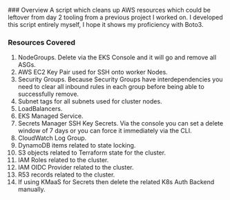 
### Overview
A script which cleans up AWS resources which could be leftover from day 2 tooling from a previous project I worked on. I developed this script entirely myself, I hope it shows my proficiency with Boto3.


### Resources Covered
1. NodeGroups. Delete via the EKS Console and it will go and remove all ASGs.
2. AWS EC2 Key Pair used for SSH onto worker Nodes.
3. Security Groups. Because Security Groups have interdependencies you need to clear all inbound rules in each group before being able to successfully remove.
4. Subnet tags for all subnets used for cluster nodes.
5. LoadBalancers.
6. EKS Managed Service.
7. Secrets Manager SSH Key Secrets. Via the console you can set a delete window of 7 days or you can force it immediately via the CLI.
8. CloudWatch Log Group.
9. DynamoDB items related to state locking.
10. S3 objects related to Terraform state for the cluster.
11. IAM Roles related to the cluster.
12. IAM OIDC Provider related to the cluster.
13. R53 records related to the cluster.
14. If using KMaaS for Secrets then delete the related K8s Auth Backend manually.
